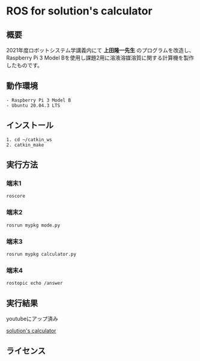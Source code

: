 # ROS for solution's calculator 

## 概要

2021年度ロボットシステム学講義内にて __上田隆一先生__ のプログラムを改造し、Raspberry Pi 3 Model Bを使用し課題2用に溶液溶媒溶質に関する計算機を製作したものです。

## 動作環境
```
- Raspberry Pi 3 Model B
- Ubuntu 20.04.3 LTS
```
## インストール
```
1. cd ~/catkin_ws
2. catkin_make
```
## 実行方法
### 端末1
```
roscore
```
### 端末2
```
rosrun mypkg mode.py
```
### 端末3
```
rosrun mypkg calculator.py
```
### 端末4
```
rostopic echo /answer
```

## 実行結果

youtubeにアップ済み

[solution's calculator ]()

## ライセンス

[]()
